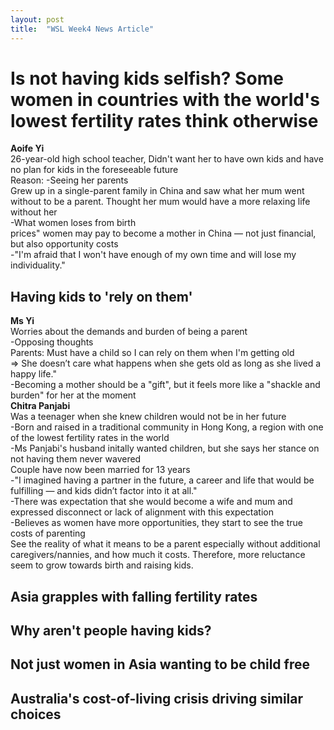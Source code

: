 ```yaml
---
layout: post
title:  "WSL Week4 News Article"
---
```


# Is not having kids selfish? Some women in countries with the world's lowest fertility rates think otherwise
**Aoife Yi** <br/>
26-year-old high school teacher, Didn't want her to have own kids and have no plan for kids in the foreseeable future <br/>
Reason: 
-Seeing her parents <br/>
Grew up in a single-parent family in China and saw what her mum went without to be a parent. Thought her mum would have a more relaxing life without her <br/>
-What women loses from birth <br/>
prices" women may pay to become a mother in China — not just financial, but also opportunity costs <br/>
-"I'm afraid that I won't have enough of my own time and will lose my individuality."  <br/>

## Having kids to 'rely on them'
**Ms Yi** <br/>
Worries about the demands and burden of being a parent <br/>
-Opposing thoughts <br/>
Parents: Must have a child so I can rely on them when I'm getting old <br/>
=> She doesn’t care what happens when she gets old as long as she lived a happy life."  <br/>
-Becoming a mother should be a "gift", but it feels more like a "shackle and burden" for her at the moment <br/>
**Chitra Panjabi** <br/>
Was a teenager when she knew children would not be in her future <br/>
-Born and raised in a traditional community in Hong Kong, a region with one of the lowest fertility rates in the world <br/>
-Ms Panjabi's husband initally wanted children, but she says her stance on not having them never wavered <br/>
Couple have now been married for 13 years <br/>
-"I imagined having a partner in the future, a career and life that would be fulfilling — and kids didn’t factor into it at all." <br/>
-There was expectation that she would become a wife and mum and expressed disconnect or lack of alignment with this expectation <br/>
-Believes as women have more opportunities, they start to see the true costs of parenting <br/>
See the reality of what it means to be a parent especially without additional caregivers/nannies, and how much it costs. Therefore, more reluctance seem to grow towards birth and raising kids. <br/>

## Asia grapples with falling fertility rates

## Why aren't people having kids?

## Not just women in Asia wanting to be child free

## Australia's cost-of-living crisis driving similar choices

